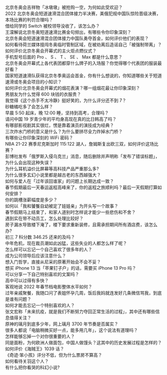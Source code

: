 北京冬奥会吉祥物「冰墩墩」被抢购一空，为何如此受欢迎？  
2022 北京冬奥会短道速滑混合团体接力半决赛，美俄犯规中国队惊险晋级决赛，本场比赛的判罚合理吗？  
借给同学的 Switch 被校领导没收了，该怎么办？  
王濛解说北京冬奥短道速滑比赛金句频出，有哪些令你印象深刻？  
北京冬奥会短道速滑混合团体接力中国队勇夺首金，如何评价他们的表现？  
如何看待荷兰媒体擅闯冬奥临时管制区域，在被劝离后造谣自己「被强制带离」？  
如何评价北京冬奥会开幕式的主火炬点燃仪式？  
手机型号后面的 Pro 、 S 、 T 、 SE 、 Max 都是什么意思？  
北京冬奥会开幕式上各代表团都穿什么牌子的入场服？你觉得哪个代表团的服装最好看？  
国家短道速滑队获得北京冬季奥运会首金，你有什么想说的，你知道哪些关于短道速滑或冬奥会项目的小知识？  
如何评价北京冬奥会开幕式的烟花表演？哪一组烟花最让你印象深刻？  
男朋友为什么觉得 600 块钱的衣服贵？  
我觉得《这个杀手不太冷静》挺好笑的，为什么评分还不到 7？  
砂糖橘吃多了会怎么样？  
早晨 5:50 起床，晚 12:00 睡，坚持到高考，合理吗？  
请问中国 19 岁青少年的平均身高现在真的比日韩高了吗？  
有哪部影视剧其实很烂，愣是靠着演员的演技成为经典？  
三次炸水门桥的意义是什么？为什么要拼尽全力炸掉水门桥？  
有哪些让你印象深刻的 WiFi 密码？  
NBA 21-22 赛季尼克斯加时 115:122 湖人，詹姆斯复出砍三双，如何评价这场比赛？  
彭博社发布「俄罗斯入侵乌克兰」消息，随后删除并声明称「发布了错误标题」，为什么会出现这种失误？  
为什么耳机溢价比屏幕等高科技产品严重那么多?  
为什么很多玄幻小说里都是越古老的东西越强大？  
如何与爱人在「过年该回谁家」的问题上长期达成一致？  
春节假期最后一天春运返程高峰来了，你的返程之旅顺利吗？最后一天假期打算如何安排？  
你的跳槽涨薪幅度是多少？  
如何以「我和饕餮自幼被定了娃娃亲」为开头写一个故事？  
春节假期马上结束了，和家人道别时怎样说才能少一些悲伤和不舍？  
遇到实在带不动员工，怎么处理比较好？  
房子漏水导致楼下淹了，楼下要求重新装修，且需承担期间所有酒店费，该怎么办?  
初三 7 科分数 346.25 还来的及吗？  
中年危机，现在裁员潮如此凶猛，这些失业的人都怎么样了呢？  
怎么样可以忘记一个自己喜欢了很多年的人？  
成为公司领导后应该注意什么？  
想入门哲学，直接从尼采的原著开始会不会不妥？  
想买 iPhone 13 当「苹果钉子户」的话，需要买 iPhone 13 Pro 吗？  
可以分享一下自己特别喜欢的文案吗？  
高中可以过得有多快？  
客观地说 2022 年春节档电影整体水平如何？  
过年亲戚聚餐，我随口问了表姐怀孕几周，饭后我妈就连发好几条微信骂我，到底是谁有问题？  
如何才能去忘记一个特别喜欢的人？  
张文宏称「未来抗疫，就是我们不断努力夺回正常生活的过程」，其中还有哪些信息值得关注？  
原神的璃月到底多少年，网上璃月 3700 年节奏是否属实？  
很多人都说「电脑稍微买好一点，能多用几年」，这个说法有道理吗？  
怎样能够忘掉一个对你很重要的人？  
同是面粉，为何欧洲人做面包，中国人做馒头？这其中的历史发展过程是怎样的？  
如何评价《海贼王》1039 话？  
《奇迹·笨小孩》评分不低，但为什么票房不算高？  
如何看待关羽这个人？  
有什么把你看哭的科幻小说?  

